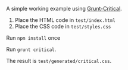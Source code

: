 A simple working example using [Grunt-Critical](https://github.com/bezoerb/grunt-critical).

1. Place the HTML code in `test/index.html`
2. Place the CSS code in `test/styles.css`

Run `npm install` once

Run `grunt critical`.

The result is `test/generated/critical.css`.